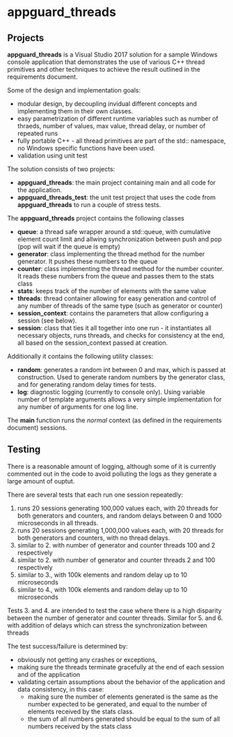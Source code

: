 # appguard_threads

## Projects
**appguard_threads** is a Visual Studio 2017 solution for a sample Windows console application that demonstrates the use of various C++ thread primitives and other techniques to achieve the result outlined in the requirements document.

Some of the design and implementation goals:
- modular design, by decoupling invidual different concepts and implementing them in their own classes.
- easy parametrization of different runtime variables such as number of thraeds, number of values, max value, thread delay, or number of repeated runs
- fully portable C++ - all thread primitives are part of the std:: namespace, no Windows specific functions have been used.
- validation using unit test

The solution consists of two projects:
- **appguard_threads**: the main project containing main and all code for the application.
- **appguard_threads_test**: the unit test project that uses the code from **appguard_threads** to run a couple of stress tests.

The **appguard_threads** project contains the following classes
- **queue**: a thread safe wrapper around a std::queue, with cumulative element count limit and allwing synchronization between push and pop (pop will wait if the queue is empty)
- **generator**: class implementing the thread method for the number generator. It pushes these numbers to the queue
- **counter**: class implementing the thread method for the number counter. It reads these numbers from the queue and passes them to the stats class
- **stats**: keeps track of the number of elements with the same value
- **threads**: thread container allowing for easy generation and control of any number of threads of the same type (such as generator or counter)
- **session_context**: contains the parameters that allow configuring a session (see below).
- **session**: class that ties it all together into one run - it instantiates all necessary objects, runs threads, and checks for consistency at the end, all based on the session_context passed at creation.

Additionally it contains the following utility classes:
- **random**: generates a random int between 0 and max, which is passed at construction. Used to generate random numbers by the generator class, and for generating random delay times for tests.
- **log**: diagnostic logging (currently to console only). Using variable number of template arguments allows a very simple implementation for any number of arguments for one log line.

The **main** function runs the *normal* context (as defined in the requirements document) sessions.

## Testing
There is a reasonable amount of logging, although some of it is currently commented out in the code to avoid polluting the logs as they generate a large amount of ouptut.

There are several tests that each run one session repeatedly:
1. runs 20 sessions generating 100,000 values each, with 20 threads for both generators and counters, and random delays between 0 and 1000 microseconds in all threads.
2. runs 20 sessions generating 1,000,000 values each, with 20 threads for both generators and counters, with no thread delays.
3. similar to 2. with number of generator and counter threads 100 and 2 respectively
4. similar to 2. with number of generator and counter threads 2 and 100 respectively
5. similar to 3., with 100k elements and random delay up to 10 microseconds
6. similar to 4., with 100k elements and random delay up to 10 microseconds

Tests 3. and 4. are intended to test the case where there is a high disparity between the number of generator and counter threads.
Similar for 5. and 6. with addition of delays which can stress the synchronization between threads

The test success/failure is determined by:
* obviously not getting any crashes or exceptions, 
* making sure the threads terminate gracefully at the end of each session and of the application
* validating certain assumptions about the behavior of the application and data consistency, in this case:
  * making sure the number of elements generated is the same as the number expected to be generated, and equal to the number of elements received by the stats class.
  * the sum of all numbers generated should be equal to the sum of all numbers received by the stats class
